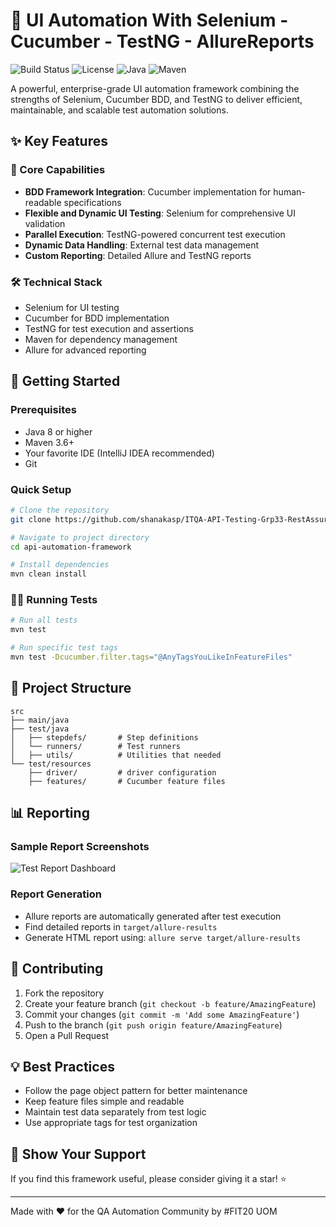 # 🚀 UI Automation With Selenium - Cucumber - TestNG - AllureReports
![Build Status](https://img.shields.io/badge/build-passing-brightgreen)
![License](https://img.shields.io/badge/license-MIT-blue)
![Java](https://img.shields.io/badge/Java-8+-orange)
![Maven](https://img.shields.io/badge/Maven-3.6+-red)

A powerful, enterprise-grade UI automation framework combining the strengths of Selenium, Cucumber BDD, and TestNG to deliver efficient, maintainable, and scalable test automation solutions.

## ✨ Key Features

### 🎯 Core Capabilities
- **BDD Framework Integration**: Cucumber implementation for human-readable specifications
- **Flexible and Dynamic UI Testing**: Selenium for comprehensive UI validation
- **Parallel Execution**: TestNG-powered concurrent test execution
- **Dynamic Data Handling**: External test data management
- **Custom Reporting**: Detailed Allure and TestNG reports

### 🛠 Technical Stack
- Selenium for UI testing
- Cucumber for BDD implementation
- TestNG for test execution and assertions
- Maven for dependency management
- Allure for advanced reporting

## 🚀 Getting Started

### Prerequisites
- Java 8 or higher
- Maven 3.6+
- Your favorite IDE (IntelliJ IDEA recommended)
- Git

### Quick Setup
```bash
# Clone the repository
git clone https://github.com/shanakasp/ITQA-API-Testing-Grp33-RestAssured-Cucumber-TestNG.git

# Navigate to project directory
cd api-automation-framework

# Install dependencies
mvn clean install
```

### 🏃‍♂️ Running Tests
```bash
# Run all tests
mvn test

# Run specific test tags
mvn test -Dcucumber.filter.tags="@AnyTagsYouLikeInFeatureFiles"
```

## 📁 Project Structure
```
src
├── main/java
├── test/java
│   ├── stepdefs/       # Step definitions
│   └── runners/        # Test runners
│   ├── utils/          # Utilities that needed
└── test/resources
    ├── driver/         # driver configuration
    ├── features/       # Cucumber feature files
```

## 📊 Reporting

### Sample Report Screenshots
![Test Report Dashboard](https://github.com/user-attachments/assets/8cd786e4-4d6e-46b0-b589-0927d49536cf)

### Report Generation
- Allure reports are automatically generated after test execution
- Find detailed reports in `target/allure-results`
- Generate HTML report using: `allure serve target/allure-results`

## 🤝 Contributing
1. Fork the repository
2. Create your feature branch (`git checkout -b feature/AmazingFeature`)
3. Commit your changes (`git commit -m 'Add some AmazingFeature'`)
4. Push to the branch (`git push origin feature/AmazingFeature`)
5. Open a Pull Request


## 💡 Best Practices
- Follow the page object pattern for better maintenance
- Keep feature files simple and readable
- Maintain test data separately from test logic
- Use appropriate tags for test organization

## 🌟 Show Your Support
If you find this framework useful, please consider giving it a star! ⭐

---
Made with ❤️ for the QA Automation Community by #FIT20 UOM
